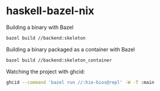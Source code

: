 # haskell-bazel-nix

Building a binary with Bazel
```sh
bazel build //backend:skeleton
```

Building a binary packaged as a container with Bazel
```sh
bazel build //backend:skeleton_container
```

Watching the project with ghcid:
```sh
ghcid --command 'bazel run //:hie-bios@repl' -W -T :main
```
